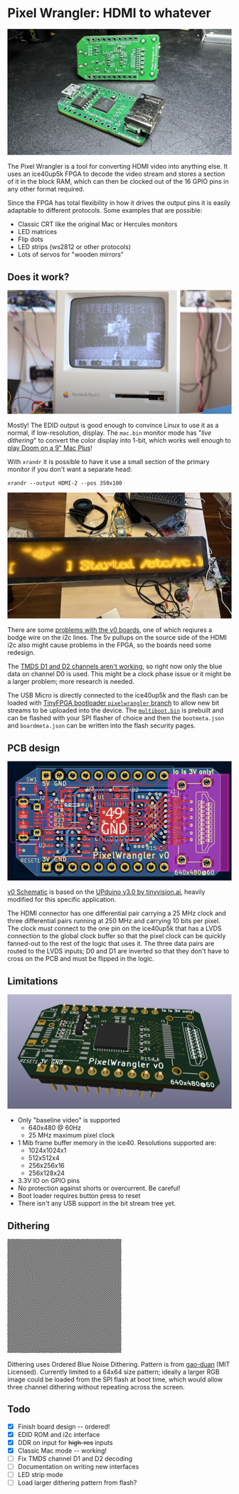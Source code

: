 # Pixel Wrangler: HDMI to whatever

![Two assembled v0 pixel wrangler boards](images/pcb-v0.jpg)

The Pixel Wrangler is a tool for converting HDMI video into anything else.
It uses an ice40up5k FPGA to decode the video stream and stores a section
of it in the block RAM, which can then be clocked out of the 16 GPIO pins
in any other format required.

Since the FPGA has total flexibility in how it drives the output pins
it is easily adaptable to different protocols.  Some examples that are possible:

* Classic CRT like the original Mac or Hercules monitors
* LED matrices
* Flip dots
* LED strips (ws2812 or other protocols)
* Lots of servos for "wooden mirrors"

## Does it work?

![Mac Plus "running" Doom](images/macplus-doom.jpg)

Mostly! The EDID output is good enough to convince Linux to use it as
a normal, if low-resolution, display.  The `mac.bin` monitor mode has
"*live dithering*" to convert the color display into 1-bit, which
works well enough to [play Doom on a 9" Mac Plus](https://www.youtube.com/watch?v=UI3e4YboR_g)!

With `xrandr` it is possible to
have it use a small section of the primary monitor if you don't want a
separate head:

```
xrandr --output HDMI-2 --pos 350x100
```

![LED sign from a train with the Raspberry Pi boot image](images/led-sign.jpg)

There are some [problems with the v0 boards](https://github.com/osresearch/pixel-wrangler/issues/22),
one of which reqiures a bodge wire on the i2c lines.  The 5v pullups on
the source side of the HDMI i2c also might cause problems in the FPGA,
so the boards need some redesign.

The [TMDS D1 and D2 channels aren't working](https://github.com/osresearch/pixel-wrangler/issues/23),
so right now only the blue data on channel D0 is used.
This might be a clock phase issue or it might be a larger problem;
more research is needed.

The USB Micro is directly connected to the ice40up5k and the flash
can be loaded with [TinyFPGA bootloader `pixelwrangler` branch](https://github.com/osresearch/TinyFPGA-Bootloader/tree/pixelwrangler)
to allow new bit streams to be uploaded into the device.
The [`multiboot.bin`](image/multiboot.bin) is prebuilt and can
be flashed with your SPI flasher of choice and then the `bootmeta.json`
and `boardmeta.json` can be written into the flash security pages.

## PCB design

![Early PCB layout with air wires](images/pcb.png)

[v0 Schematic](pcb/wrangler_v0.pdf) is based on the [UPduino v3.0 by tinyvision.ai](https://www.tindie.com/products/tinyvision_ai/upduino-v31-low-cost-lattice-ice40-fpga-board/),
heavily modified for this specific application.

The HDMI connector has one differential pair carrying a 25 MHz clock and three differential
pairs running at 250 MHz and carrying 10 bits per pixel.  The clock *must* connect
to the one pin on the ice40up5k that has a LVDS connection to the global clock buffer
so that the pixel clock can be quickly fanned-out to the rest of the logic that uses it.
The three data pairs are routed to the LVDS inputs; D0 and D1 are inverted so that they
don't have to cross on the PCB and must be flipped in the logic.

## Limitations

![Rendering of the pre-production beta board](images/pcb-3d.png)

* Only "baseline video" is supported
  * 640x480 @ 60Hz
  * 25 MHz maximum pixel clock
* 1 Mib frame buffer memory in the ice40. Resolutions supported are:
  * 1024x1024x1
  * 512x512x4
  * 256x256x16
  * 256x128x24
* 3.3V IO on GPIO pins
* No protection against shorts or overcurrent. Be careful!
* Boot loader requires button press to reset
* There isn't any USB support in the bit stream tree yet.

## Dithering

![256x256 Blue Noise matrix](images/bluenoise-256.png)

Dithering uses Ordered Blue Noise Dithering. Pattern is from [gao-duan](https://github.com/gao-duan/BlueNoise) (MIT Licensed).
Currently limited to a 64x64 size pattern; ideally a larger RGB
image could be loaded from the SPI flash at boot time, which would
allow three channel dithering without repeating across the screen.

## Todo

* [X] Finish board design -- ordered!
* [X] EDID ROM and i2c interface
* [X] DDR on input for ~~high-res~~ inputs
* [X] Classic Mac mode -- working!
* [ ] Fix TMDS channel D1 and D2 decoding
* [ ] Documentation on writing new interfaces
* [ ] LED strip mode
* [ ] Load larger dithering pattern from flash?
